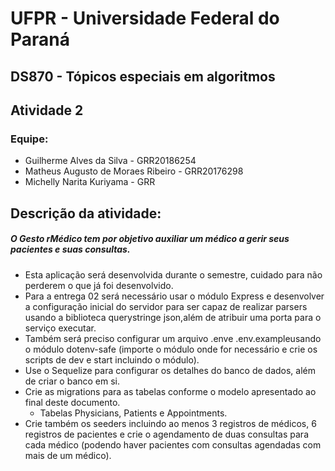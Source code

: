 # UFPR - Universidade Federal do Paraná
## DS870 - Tópicos especiais em algoritmos
## Atividade 2

### Equipe:
* Guilherme Alves da Silva - GRR20186254
* Matheus Augusto de Moraes Ribeiro - GRR20176298
* Michelly Narita Kuriyama - GRR

## Descrição da atividade:

##### O Gesto rMédico tem por objetivo auxiliar um médico a gerir seus pacientes e suas consultas.
* Esta aplicação será desenvolvida durante o semestre, cuidado para não perderem o que já foi desenvolvido.
* Para a entrega 02 será necessário usar o módulo Express e desenvolver a configuração inicial do servidor para ser capaz de realizar parsers usando a biblioteca querystringe json,além de atribuir uma porta para o serviço executar.
* Também será preciso configurar um arquivo .enve .env.exampleusando o módulo dotenv-safe (importe o módulo onde for necessário e crie os scripts de dev e start incluindo o módulo).
* Use o Sequelize para configurar os detalhes do banco de dados, além de criar o banco em si.
* Crie as migrations para as tabelas conforme o modelo apresentado ao final deste documento.
    * Tabelas Physicians, Patients e Appointments.
* Crie também os seeders incluindo ao menos 3 registros de médicos, 6 registros de pacientes e crie o agendamento de duas consultas para cada médico (podendo haver pacientes com consultas agendadas com mais de um médico).